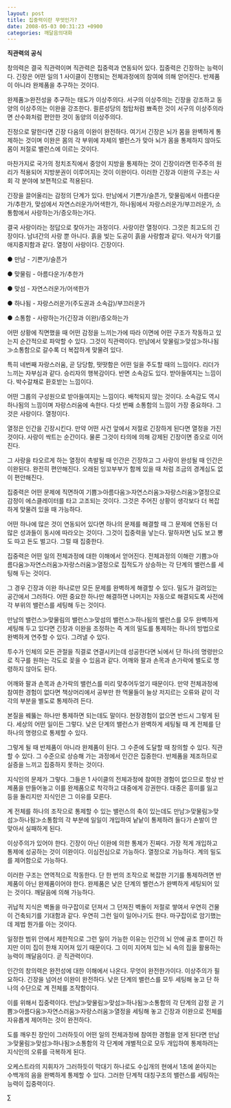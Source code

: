 ```yaml
---
layout: post
title: 집중력이란 무엇인가?
date: 2008-05-03 00:31:23 +0900
categories: 깨달음의대화
---
```

**직관력의 공식**

창의력은 결국 직관력이며 직관력은 집중력과 연동되어 있다. 집중력은 긴장하는 능력이다. 긴장은 어떤 일의 1 사이클이 진행되는 전체과정에의 참여에 의해 얻어진다. 반제품이 아니라 완제품을 추구하는 것이다.

완제품≫완전성을 추구하는 태도가 이상주의다. 서구의 이상주의는 긴장을 강조하고 동양의 이상주의는 이완을 강조한다. 쾰른성당의 첨탑처럼 뾰족한 것이 서구의 이상주의라면 산수화처럼 편안한 것이 동양의 이상주의다. 

진정으로 말한다면 긴장 다음의 이완이 완전하다. 여기서 긴장은 뇌가 몸을 완벽하게 통제하는 것이며 이완은 몸의 각 부위에 자체의 밸런스가 맞아 뇌가 몸을 통제하지 않아도 몸이 저절로 밸런스에 이르는 것이다. 

마찬가지로 국가의 정치조직에서 중앙이 지방을 통제하는 것이 긴장이라면 민주주의 원리가 적용되어 지방분권이 이루어지는 것이 이완이다. 이러한 긴장과 이완의 구조는 사회 각 분야에 보편적으로 적용된다. 

긴장을 끌어올리는 감정의 단계가 있다. 만남에서 기쁜가/슬픈가, 맞물림에서 아름다운가/추한가, 맞섬에서 자연스러운가/어색한가, 하나됨에서 자랑스러운가/부끄러운가, 소통함에서 사랑하는가/증오하는가다. 

결국 사랑이라는 정답으로 찾아가는 과정이다. 사랑이란 열정이다. 그것은 최고도의 긴장이다. 남녀간의 사랑 뿐 아니다. 흙을 빚는 도공이 흙을 사랑함과 같다. 악사가 악기를 애지중지함과 같다. 열정이 사랑이다. 긴장이다. 

● 만남 - 기쁜가/슬픈가 

● 맞물림 - 아름다운가/추한가 

● 맞섬 - 자연스러운가/어색한가 

● 하나됨 - 자랑스러운가(주도권과 소속감)/부끄러운가

● 소통함 - 사랑하는가(긴장과 이완)/증오하는가

어떤 상황에 직면했을 때 어떤 감정을 느끼는가에 따라 이면에 어떤 구조가 작동하고 있는지 순간적으로 파악할 수 있다. 그것이 직관력이다. 만남에서 맞물림≫맞섬≫하나됨≫소통함으로 갈수록 더 복잡하게 맞물려 있다. 

특히 네번째 자랑스러움, 곧 당당함, 떳떳함은 어떤 일을 주도할 때의 느낌이다. 리더가 느끼는 자부심과 같다. 승리자의 행복감이다. 반면 소속감도 있다. 받아들여지는 느낌이다. 박수갈채로 환호받는 느낌이다.

어떤 그룹의 구성원으로 받아들여지는 느낌이다. 배척되지 않는 것이다. 소속감도 역시 하나됨의 느낌이며 자랑스러움에 속한다. 다섯 번째 소통함의 느낌이 가장 중요하다. 그것은 사랑이다. 열정이다. 

열정은 인간을 긴장시킨다. 만약 어떤 사건 앞에서 저절로 긴장하게 된다면 열정을 가진 것이다. 사랑이 싹트는 순간이다. 물론 그것이 타의에 의해 강제된 긴장이면 증오로 이어진다. 

그 사랑을 타오르게 하는 열정이 촉발될 때 인간은 긴장하고 그 사랑이 완성될 때 인간은 이완된다. 완전히 편안해진다. 오래된 잉꼬부부가 함께 있을 때 처럼 조금의 경계심도 없이 편안해진다. 

집중력은 어떤 문제에 직면하여 기쁨≫아름다움≫자연스러움≫자랑스러움≫열정으로 감정이 에스클레이터를 타고 고조되는 것이다. 그것은 주어진 상황이 생각보다 더 복잡하게 맞물려 있을 때 가능하다.

어떤 하나에 많은 것이 연동되어 있다면 하나의 문제를 해결할 때 그 문제에 연동된 더 많은 성과들이 동시에 따라오는 것이다. 그것이 집중력을 낳는다. 말하자면 님도 보고 뽕도 따고 돈도 벌고다. 그럴 때 집중한다. 

집중력은 어떤 일의 전체과정에 대한 이해에서 얻어진다. 전체과정의 이해란 기쁨≫아름다움≫자연스러움≫자랑스러움≫열정으로 집적도가 상승하는 각 단계의 밸런스를 세팅해 두는 것이다.

그 경우 긴장과 이완 하나로만 모든 문제를 완벽하게 해결할 수 있다. 밀도가 걸려있는 공간에서 그러하다. 어떤 중요한 하나만 해결하면 나머지는 자동으로 해결되도록 사전에 각 부위의 밸런스를 세팅해 두는 것이다. 

만남의 밸런스≫맞물림의 밸런스≫맞섬의 밸런스≫하나됨의 밸런스를 모두 완벽하게 세팅해 두고 있다면 긴장과 이완을 조정하는 즉 계의 밀도를 통제하는 하나의 방법으로 완벽하게 연주할 수 있다. 그려낼 수 있다.

투수가 인체의 모든 관절을 직결로 연결시키는데 성공한다면 뇌에서 단 하나의 명령만으로 직구를 원하는 각도로 꽂을 수 있음과 같다. 어깨와 팔과 손목과 손가락에 별도로 명령하지 않아도 된다. 

어깨와 팔과 손목과 손가락의 밸런스를 미리 맞추어두었기 때문이다. 만약 전체과정에 참여한 경험이 없다면 책상머리에서 공부만 한 먹물들이 늘상 저지르는 오류와 같이 각각의 부분을 별도로 통제하려 든다. 

본질을 꿰뚫는 하나만 통제하면 되는데도 말이다. 현장경험이 없으면 반드시 그렇게 된다. 세상의 어떤 일이든 그렇다. 낮은 단계의 밸런스가 완벽하게 세팅될 때 계 전체를 단 하나의 명령으로 통제할 수 있다.

그렇게 될 때 반제품이 아니라 완제품이 된다. 그 수준에 도달할 때 창의할 수 있다. 직관할 수 있다. 그 수준으로 상승해 가는 과정에서 인간은 집중한다. 반제품을 제조하므로 실증을 느끼고 집중하지 못하는 것이다. 

지식인의 문제가 그렇다. 그들은 1 사이클의 전체과정에 참여한 경험이 없으므로 항상 반제품을 만들어놓고 이를 완제품으로 착각하고 대중에게 강권한다. 대중은 흥미를 잃고 등을 돌리지만 지식인은 그 이유를 모른다. 

계 전체를 하나의 조작으로 통제할 수 있는 밸런스의 축이 있는데도 만남≫맞물림≫맞섬≫하나됨≫소통함의 각 부분에 일일이 개입하여 낱낱이 통제하려 들다가 손발이 안 맞아서 실패하게 된다. 

이상주의가 있어야 한다. 긴장이 아닌 이완에 의한 통제가 진짜다. 가장 적게 개입하고 통제에 성공하는 것이 이완이다. 이심전심으로 가능하다. 열정으로 가능하다. 계의 밀도를 제어함으로 가능하다. 

이러한 구조는 연역적으로 작동한다. 단 한 번의 조작으로 복잡한 기기를 통제하려면 반제품이 아닌 완제품이어야 한다. 완제품은 낮은 단계의 밸런스가 완벽하게 세팅되어 있는 것이다. 깨달음에 의해 가능하다. 

귀납적 지식은 벽돌을 마구잡이로 던져서 그 던져진 벽돌이 저절로 쌓여서 우연히 건물이 건축되기를 기대함과 같다. 우연히 그런 일이 일어나기도 한다. 마구잡이로 암기했는데 제법 뭔가를 아는 것이다. 

일정한 범위 안에서 제한적으로 그런 일이 가능한 이유는 인간의 뇌 안에 골조 뿐이긴 하지만 이미 집이 한채 지어져 있기 때문이다. 그 이미 지어져 있는 뇌 속의 집을 활용하는 능력이 깨달음이다. 곧 직관력이다. 

인간의 창의력은 완전성에 대한 이해에서 나온다. 무엇이 완전한가이다. 이상주의가 필요하다. 긴장을 넘어선 이완이 완전하다. 낮은 단계의 밸런스를 모두 세팅해 놓고 단 하나의 수단으로 계 전체를 조작함이다. 

이를 위해서 집중력이다. 만남≫맞물림≫맞섬≫하나됨≫소통함의 각 단계의 감정 곧 기쁨≫아름다움≫자연스러움≫자랑스러움≫열정을 세팅해 놓고 긴장과 이완으로 전체를 자유롭게 제어하는 것이 완전하다.

도를 깨우친 장인이 그러하듯이 어떤 일의 전체과정에 참여한 경험을 얻게 된다면 만남≫맞물림≫맞섬≫하나됨≫소통함의 각 단계에 개별적으로 모두 개입하여 통제하려는 지식인의 오류를 극복하게 된다. 

오케스트라의 지휘자가 그러하듯이 막대기 하나로도 수십개의 현에서 1초에 쏟아지는 수백개의 음을 완벽하게 통제할 수 있다. 그러한 단계적 대칭구조의 밸런스를 세팅하는 능력이 집중력이다. 



∑